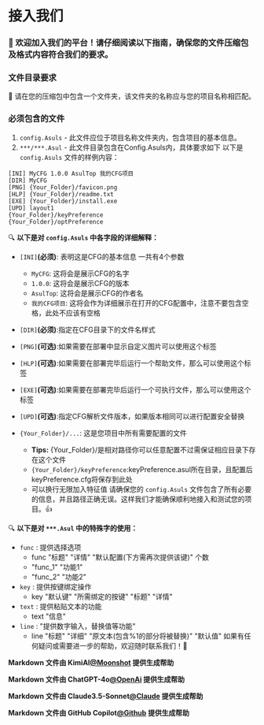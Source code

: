 


# 接入我们

### 🎉 欢迎加入我们的平台！请仔细阅读以下指南，确保您的文件压缩包及格式内容符合我们的要求。

### 文件目录要求

📂 请在您的压缩包中包含一个文件夹，该文件夹的名称应与您的项目名称相匹配。

### 必须包含的文件

1. `config.Asuls` - 此文件应位于项目名称文件夹内，包含项目的基本信息。
2. `***/***.Asul` - 此文件目录包含在Config.Asuls内，具体要求如下
以下是 `config.Asuls` 文件的样例内容：

```Asuls
[INI] MyCFG 1.0.0 AsulTop 我的CFG项目
[DIR] MyCFG
[PNG] {Your_Folder}/favicon.png
[HLP] {Your_Folder}/readme.txt
[EXE] {Your_Folder}/install.exe
[UPD] layout1
{Your_Folder}/keyPreference
{Your_Folder}/optPreference
```

🔍 **以下是对 `config.Asuls` 中各字段的详细解释：**

- `[INI]`**(必须)**: 表明这是CFG的基本信息 一共有4个参数
    - `MyCFG`: 这将会是展示CFG的名字
    - `1.0.0`: 这将会是展示CFG的版本
    - `AsulTop`: 这将会是展示CFG的作者名
    - `我的CFG项目`: 这将会作为详细展示在打开的CFG配置中，注意不要包含空格，此处不应该有空格
- `[DIR]`**(必须)**:指定在CFG目录下的文件名样式
- `[PNG]`**(可选)**:如果需要在部署中显示自定义图片可以使用这个标签
- `[HLP]`**(可选)**:如果需要在部署完毕后运行一个帮助文件，那么可以使用这个标签
- `[EXE]`**(可选)**:如果需要在部署完毕后运行一个可执行文件，那么可以使用这个标签
- `[UPD]`**(可选)**:指定CFG解析文件版本，如果版本相同可以进行配置安全替换


- `{Your_Folder}/...`: 这是您项目中所有需要配置的文件
    - **Tips:** {Your_Folder}/是相对路径你可以任意配置不过需保证相应目录下存在这个文件
    - `{Your_Folder}/keyPreference`:keyPreference.asul所在目录，且配置后keyPreference.cfg将保存到此处
    - 可以换行无限加入特征值
请确保您的 `config.Asuls` 文件包含了所有必要的信息，并且路径正确无误。这样我们才能确保顺利地接入和测试您的项目。👍

🔍 **以下是对 `***.Asul` 中的特殊字的使用：**
- `func` : 提供选择选项
    - func "标题" "详情" "默认配置(下方需再次提供该键)" 个数
    - "func_1" "功能1"
    - "func_2" "功能2"
- `key` : 提供按键绑定操作
    - key "默认键" "所需绑定的按键" "标题" "详情"
- `text` : 提供粘贴文本的功能
    - text "信息"
- `line` : "提供数字输入，替换值等功能" 
    - line "标题" "详细" "原文本(包含%1的部分将被替换)" "默认值"
如果有任何疑问或需要进一步的帮助，欢迎随时联系我们！🌟


**Markdown 文件由 KimiAI[@Moonshot](https://kimi.ai/) 提供生成帮助**

**Markdown 文件由 ChatGPT-4o[@OpenAi](https://Openai.com/) 提供生成帮助**

**Markdown 文件由 Claude3.5-Sonnet[@Claude](https://www.anthropic.com/claude/sonnet) 提供生成帮助**

**Markdown 文件由 GitHub Copilot[@Github](https://github.com/) 提供生成帮助**

